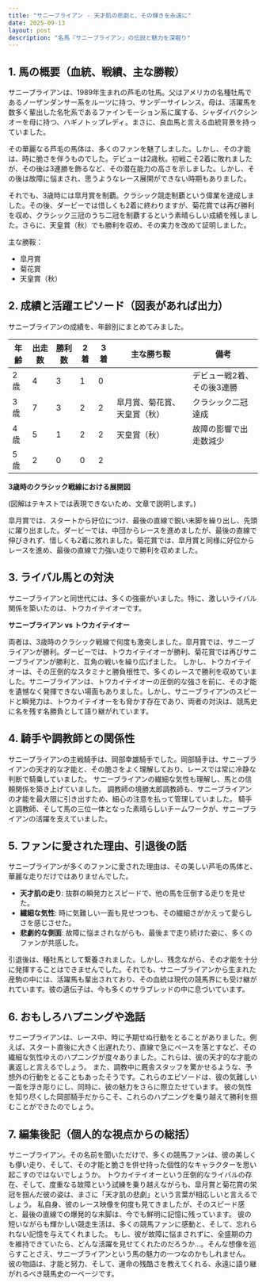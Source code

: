 ```yaml
---
title: "サニーブライアン - 天才肌の悲劇と、その輝きを永遠に"
date: 2025-09-13
layout: post
description: "名馬『サニーブライアン』の伝説と魅力を深堀り"
---
```


## 1. 馬の概要（血統、戦績、主な勝鞍）

サニーブライアンは、1989年生まれの芦毛の牡馬。父はアメリカの名種牡馬であるノーザンダンサー系をルーツに持つ、サンデーサイレンス。母は、活躍馬を数多く輩出した名牝系であるファインモーション系に属する、シャダイバクシンオーを母に持つ、ハギノトップレディ。まさに、良血馬と言える血統背景を持っていました。

その華麗なる芦毛の馬体は、多くのファンを魅了しました。しかし、その才能は、時に脆さを伴うものでした。デビューは2歳秋。初戦こそ2着に敗れましたが、その後は3連勝を飾るなど、その潜在能力の高さを示しました。しかし、その後は故障に悩まされ、思うようなレース展開ができない時期もありました。

それでも、3歳時には皐月賞を制覇。クラシック競走制覇という偉業を達成しました。その後、ダービーでは惜しくも2着に終わりますが、菊花賞では再び勝利を収め、クラシック三冠のうち二冠を制覇するという素晴らしい成績を残しました。さらに、天皇賞（秋）でも勝利を収め、その実力を改めて証明しました。

主な勝鞍：

* 皐月賞
* 菊花賞
* 天皇賞（秋）


## 2. 成績と活躍エピソード（図表があれば出力）

サニーブライアンの成績を、年齢別にまとめてみました。

| 年齢 | 出走数 | 勝利数 | 2着 | 3着 | 主な勝ち鞍 | 備考 |
|---|---|---|---|---|---|---|
| 2歳 | 4 | 3 | 1 | 0 |  | デビュー戦2着、その後3連勝 |
| 3歳 | 7 | 3 | 2 | 2 | 皐月賞、菊花賞、天皇賞（秋） | クラシック二冠達成 |
| 4歳 | 5 | 1 | 2 | 2 | 天皇賞（秋） | 故障の影響で出走数減少 |
| 5歳 | 2 | 0 | 0 | 2 |  |  |


**3歳時のクラシック戦線における展開図**

(図解はテキストでは表現できないため、文章で説明します。)

皐月賞では、スタートから好位につけ、最後の直線で鋭い末脚を繰り出し、先頭に躍り出ました。ダービーでは、中団からレースを進めましたが、最後の直線で伸びきれず、惜しくも2着に敗れました。菊花賞では、皐月賞と同様に好位からレースを進め、最後の直線で力強い走りで勝利を収めました。


## 3. ライバル馬との対決

サニーブライアンと同世代には、多くの強豪がいました。特に、激しいライバル関係を築いたのは、トウカイテイオーです。

**サニーブライアン vs トウカイテイオー**

両者は、3歳時のクラシック戦線で何度も激突しました。皐月賞では、サニーブライアンが勝利。ダービーでは、トウカイテイオーが勝利、菊花賞では再びサニーブライアンが勝利と、互角の戦いを繰り広げました。  しかし、トウカイテイオーは、その圧倒的なスタミナと勝負根性で、多くのレースで勝利を収めていました。サニーブライアンは、トウカイテイオーの圧倒的な強さを前に、その才能を遺憾なく発揮できない場面もありました。しかし、サニーブライアンのスピードと瞬発力は、トウカイテイオーをも脅かす存在であり、両者の対決は、競馬史に名を残す名勝負として語り継がれています。


## 4. 騎手や調教師との関係性

サニーブライアンの主戦騎手は、岡部幸雄騎手でした。岡部騎手は、サニーブライアンの天才的な才能と、その脆さをよく理解しており、レースでは常に冷静な判断で騎乗していました。  サニーブライアンの繊細な気性も理解し、馬との信頼関係を築き上げていました。  調教師の境勝太郎調教師も、サニーブライアンの才能を最大限に引き出すため、細心の注意を払って管理していました。  騎手と調教師、そして馬の三位一体となった素晴らしいチームワークが、サニーブライアンの活躍を支えていました。


## 5. ファンに愛された理由、引退後の話

サニーブライアンが多くのファンに愛された理由は、その美しい芦毛の馬体と、華麗な走りだけではありませんでした。

* **天才肌の走り**: 抜群の瞬発力とスピードで、他の馬を圧倒する走りを見せた。
* **繊細な気性**: 時に気難しい一面も見せつつも、その繊細さがかえって愛らしさを感じさせた。
* **悲劇的な側面**: 故障に悩まされながらも、最後まで走り続けた姿に、多くのファンが共感した。

引退後は、種牡馬として繋養されました。しかし、残念ながら、その才能を十分に発揮することはできませんでした。それでも、サニーブライアンから生まれた産駒の中には、活躍馬も輩出されており、その血統は現代の競馬界にも受け継がれています。彼の遺伝子は、今も多くのサラブレッドの中に息づいています。


## 6. おもしろハプニングや逸話

サニーブライアンは、レース中、時に予期せぬ行動をとることがありました。例えば、スタート直後に大きく出遅れたり、直線で急にペースを落とすなど、その繊細な気性ゆえのハプニングが度々ありました。これらは、彼の天才的な才能の裏返しと言えるでしょう。  また、調教中に厩舎スタッフを驚かせるような、予想外の行動をとることもあったそうです。これらのエピソードは、彼の気難しい一面を浮き彫りにし、同時に、彼の魅力をさらに際立たせています。  彼の気性を知り尽くした岡部騎手だからこそ、これらのハプニングを乗り越えて勝利を掴むことができたのでしょう。


## 7. 編集後記（個人的な視点からの総括）

サニーブライアン。その名前を聞いただけで、多くの競馬ファンは、彼の美しくも儚い走り、そして、その才能と脆さを併せ持った個性的なキャラクターを思い起こすのではないでしょうか。  トウカイテイオーという圧倒的なライバルの存在、そして、度重なる故障という試練を乗り越えながらも、皐月賞と菊花賞の栄冠を掴んだ彼の姿は、まさに「天才肌の悲劇」という言葉が相応しいと言えるでしょう。  私自身、彼のレース映像を何度も見てきましたが、そのスピード感と、最後の直線での爆発的な末脚は、今でも鮮明に記憶に残っています。  彼の短いながらも輝かしい競走生活は、多くの競馬ファンに感動と、そして、忘れられない記憶を与えてくれました。  もし、彼が故障に悩まされずに、全盛期の力を維持できていたら、どんな活躍を見せてくれたのだろうか…。そんな想像を巡らすことさえ、サニーブライアンという馬の魅力の一つなのかもしれません。  彼の物語は、才能と努力、そして、運命の残酷さを教えてくれる、永遠に語り継がれるべき競馬史の一ページです。
